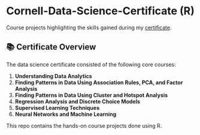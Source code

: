 # Cornell-Data-Science-Certificate (R)
Course projects highlighting the skills gained during my [certificate](https://ecornell.cornell.edu/certificates/data-science-analytics/data-science/).

## 📚 Certificate Overview

The data science certificate consisted of the following core courses:

1. **Understanding Data Analytics**
2. **Finding Patterns in Data Using Association Rules, PCA, and Factor Analysis**
3. **Finding Patterns in Data Using Cluster and Hotspot Analysis**
4. **Regression Analysis and Discrete Choice Models**
5. **Supervised Learning Techniques**
6. **Neural Networks and Machine Learning**

This repo contains the hands-on course projects done using R.
